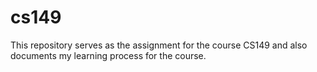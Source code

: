 # cs149
This repository serves as the assignment for the course CS149 and also documents my learning process for the course.
